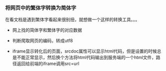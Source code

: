### 将网页中的繁体字转换为简体字

在看文档是遇到繁体字看起来很别扭，就想做一个这样的转换工具。。。

* 网上找的简体字和繁体字的对应数据 

* 判断爬取网页的编码，转成utf8

* iframe显示转化后的页面，srcdoc属性可以显示html代码，但是设置的时候总是不能正常显示，然后换个方法将html代码输出到服务端的一个html文件，路径返回给前端的iframe调用src=url